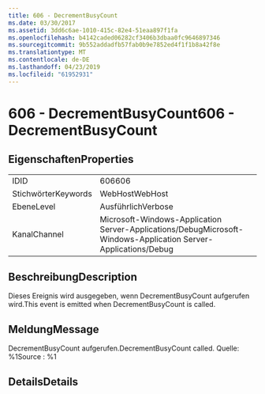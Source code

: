 ```yaml
---
title: 606 - DecrementBusyCount
ms.date: 03/30/2017
ms.assetid: 3dd6c6ae-1010-415c-82e4-51eaa897f1fa
ms.openlocfilehash: b4142caded06282cf3406b3dbaa0fc9646897346
ms.sourcegitcommit: 9b552addadfb57fab0b9e7852ed4f1f1b8a42f8e
ms.translationtype: MT
ms.contentlocale: de-DE
ms.lasthandoff: 04/23/2019
ms.locfileid: "61952931"
---
```

# <a name="606---decrementbusycount"></a><span data-ttu-id="142ce-102">606 - DecrementBusyCount</span><span class="sxs-lookup"><span data-stu-id="142ce-102">606 - DecrementBusyCount</span></span>
## <a name="properties"></a><span data-ttu-id="142ce-103">Eigenschaften</span><span class="sxs-lookup"><span data-stu-id="142ce-103">Properties</span></span>  
  
|||  
|-|-|  
|<span data-ttu-id="142ce-104">ID</span><span class="sxs-lookup"><span data-stu-id="142ce-104">ID</span></span>|<span data-ttu-id="142ce-105">606</span><span class="sxs-lookup"><span data-stu-id="142ce-105">606</span></span>|  
|<span data-ttu-id="142ce-106">Stichwörter</span><span class="sxs-lookup"><span data-stu-id="142ce-106">Keywords</span></span>|<span data-ttu-id="142ce-107">WebHost</span><span class="sxs-lookup"><span data-stu-id="142ce-107">WebHost</span></span>|  
|<span data-ttu-id="142ce-108">Ebene</span><span class="sxs-lookup"><span data-stu-id="142ce-108">Level</span></span>|<span data-ttu-id="142ce-109">Ausführlich</span><span class="sxs-lookup"><span data-stu-id="142ce-109">Verbose</span></span>|  
|<span data-ttu-id="142ce-110">Kanal</span><span class="sxs-lookup"><span data-stu-id="142ce-110">Channel</span></span>|<span data-ttu-id="142ce-111">Microsoft-Windows-Application Server-Applications/Debug</span><span class="sxs-lookup"><span data-stu-id="142ce-111">Microsoft-Windows-Application Server-Applications/Debug</span></span>|  
  
## <a name="description"></a><span data-ttu-id="142ce-112">Beschreibung</span><span class="sxs-lookup"><span data-stu-id="142ce-112">Description</span></span>  
 <span data-ttu-id="142ce-113">Dieses Ereignis wird ausgegeben, wenn DecrementBusyCount aufgerufen wird.</span><span class="sxs-lookup"><span data-stu-id="142ce-113">This event is emitted when DecrementBusyCount is called.</span></span>  
  
## <a name="message"></a><span data-ttu-id="142ce-114">Meldung</span><span class="sxs-lookup"><span data-stu-id="142ce-114">Message</span></span>  
 <span data-ttu-id="142ce-115">DecrementBusyCount aufgerufen.</span><span class="sxs-lookup"><span data-stu-id="142ce-115">DecrementBusyCount called.</span></span> <span data-ttu-id="142ce-116">Quelle: %1</span><span class="sxs-lookup"><span data-stu-id="142ce-116">Source : %1</span></span>  
  
## <a name="details"></a><span data-ttu-id="142ce-117">Details</span><span class="sxs-lookup"><span data-stu-id="142ce-117">Details</span></span>
